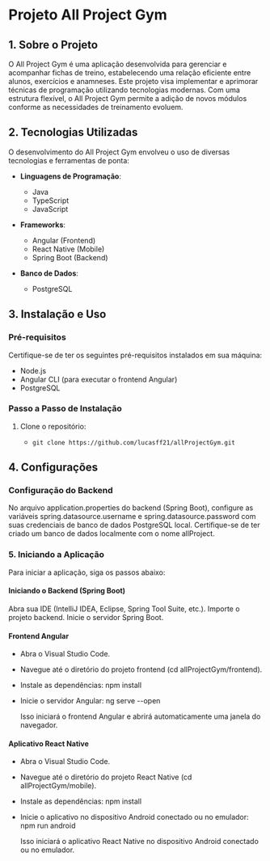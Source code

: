 # Projeto All Project Gym

## 1. Sobre o Projeto

O All Project Gym é uma aplicação desenvolvida para gerenciar e acompanhar fichas de treino, estabelecendo uma relação eficiente entre alunos, exercícios e anamneses. Este projeto visa implementar e aprimorar técnicas de programação utilizando tecnologias modernas. Com uma estrutura flexível, o All Project Gym permite a adição de novos módulos conforme as necessidades de treinamento evoluem.

## 2. Tecnologias Utilizadas

O desenvolvimento do All Project Gym envolveu o uso de diversas tecnologias e ferramentas de ponta:

- **Linguagens de Programação**:
  - Java
  - TypeScript
  - JavaScript

- **Frameworks**:
  - Angular (Frontend)
  - React Native (Mobile)
  - Spring Boot (Backend)

- **Banco de Dados**:
  - PostgreSQL

## 3. Instalação e Uso

### Pré-requisitos

Certifique-se de ter os seguintes pré-requisitos instalados em sua máquina:

- Node.js
- Angular CLI (para executar o frontend Angular)
- PostgreSQL

### Passo a Passo de Instalação

1. Clone o repositório:
   - ```
     git clone https://github.com/lucasff21/allProjectGym.git
     ```
## 4. Configurações

### Configuração do Backend

No arquivo application.properties do backend (Spring Boot), configure as variáveis spring.datasource.username e spring.datasource.password com suas credenciais de banco de dados PostgreSQL local.
Certifique-se de ter criado um banco de dados localmente com o nome allProject.

### 5. Iniciando a Aplicação

Para iniciar a aplicação, siga os passos abaixo:

#### Iniciando o Backend (Spring Boot)

Abra sua IDE (IntelliJ IDEA, Eclipse, Spring Tool Suite, etc.).
Importe o projeto backend.
Inicie o servidor Spring Boot.

#### Frontend Angular

- Abra o Visual Studio Code.
- Navegue até o diretório do projeto frontend (cd allProjectGym/frontend).
- Instale as dependências:
  npm install
- Inicie o servidor Angular:
  ng serve --open

  Isso iniciará o frontend Angular e abrirá automaticamente uma janela do navegador.

#### Aplicativo React Native

- Abra o Visual Studio Code.
- Navegue até o diretório do projeto React Native (cd allProjectGym/mobile).
- Instale as dependências:
  npm install
- Inicie o aplicativo no dispositivo Android conectado ou no emulador:
  npm run android

  Isso iniciará o aplicativo React Native no dispositivo Android conectado ou no emulador.


